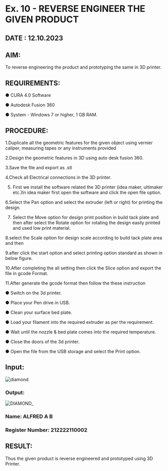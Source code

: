 # Ex. 10 - REVERSE ENGINEER THE GIVEN PRODUCT

## DATE : 12.10.2023

## AIM: 
To reverse engineering the product and prototyping the same in 3D printer.

## REQUIREMENTS:
●	CURA 4.0 Software

●	 Autodesk Fusion 360

●	 System - Windows 7 or higher, 1 GB RAM.

## PROCEDURE:
1.Duplicate all the geometric features for the given object using vernier caliper, measuring tapes or any instruments provided

2.Design the geometric features in 3D using auto desk fusion 360.

3.Save the file and export as .stl

4.Check all Electrical connections in the 3D printer.

5. First we install the software related the 3D printer (idea maker, ultimaker etc.)In idea maker first open the software and click the open file option.
   
6.Select the Pan option and select the extruder (left or right) for printing the design.

7. Select the Move option for design print position in build tack plate and then after select the Rotate option for rotating the design easily printed and used low print material.
   
8.select the Scale option for design scale according to build tack plate area and then

9.after click the start option and select printing option standard as shown in below figure.

10.After completing the all setting then click the Slice option and export the file in gcode Format.

11.After generate the gcode format then follow the these instruction 

●	Switch on the 3d printer.

●	Place your Pen drive in USB.

●	Clean your surface bed plate.

●	Load your filament into the required extruder as per the requirement.

●	Wait until the nozzle & bed plate comes into the required temperature.

●	Close the doors of the 3d printer.

●	Open the file from the USB storage and select the Print option.

## Input:
![diamond](https://github.com/Mukilkumar-SEC/Ex.-10---REVERSE-ENGINEER-THE-GIVEN-PRODUCT/assets/119559663/e0025f5d-f938-40a8-a6ce-3af03856e5ac)

### Output:
![DIAMOND_](https://github.com/Mukilkumar-SEC/Ex.-10---REVERSE-ENGINEER-THE-GIVEN-PRODUCT/assets/119559663/a82ebb5c-99fa-45ef-bb9b-42a32f80d482)


### Name: ALFRED A B
### Register Number: 212222110002

## RESULT:
Thus the given product is reverse engineered and prototyped using 3D Printer.
